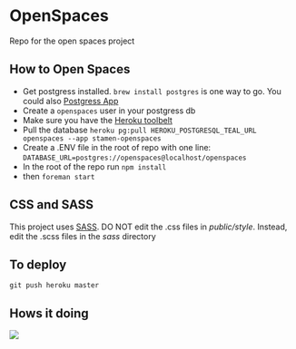 OpenSpaces
===================

Repo for the open spaces project

How to Open Spaces
-------------------
   * Get postgress installed. `brew install postgres` is one way to go. You could also <a href="http://postgresapp.com/">Postgress App</a>
   * Create a `openspaces` user in your postgress db
   * Make sure you have the <a href="https://toolbelt.heroku.com/">Heroku toolbelt</a>
   * Pull the database `heroku pg:pull HEROKU_POSTGRESQL_TEAL_URL openspaces --app stamen-openspaces`
   * Create a .ENV file in the root of repo with one line: `DATABASE_URL=postgres://openspaces@localhost/openspaces`
   * In the root of the repo run `npm install`
   * then `foreman start`

CSS and SASS
------------
This project uses <a href="http://sass-lang.com/">SASS</a>. DO NOT edit the .css files in *public/style*. Instead, edit the .scss files in the *sass* directory

To deploy
---------
`git push heroku master`

Hows it doing
-------------

<img src="http://graphite.stamen.com/render?width=400&from=-2hours&until=now&height=250&logBase=10&lineWidth=2&target=aliasByNode(metrics.histogram.heroku.stamen-openspaces.service.99percentile%2C5)&target=aliasByNode(metrics.histogram.heroku.stamen-openspaces.service.95percentile%2C5)&target=aliasByNode(metrics.histogram.heroku.stamen-openspaces.service.75percentile%2C5)&target=aliasByNode(metrics.histogram.heroku.stamen-openspaces.service.median%2C5)&title=Response%20Time&vtitle=ms&yMin=&_uniq=0.5447857580147684">
